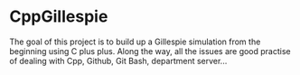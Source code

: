 # CppGillespie
The goal of this project is to build up a Gillespie simulation from the beginning using C plus plus. Along the way, all the issues are good practise of dealing with Cpp, Github, Git Bash, department server...

